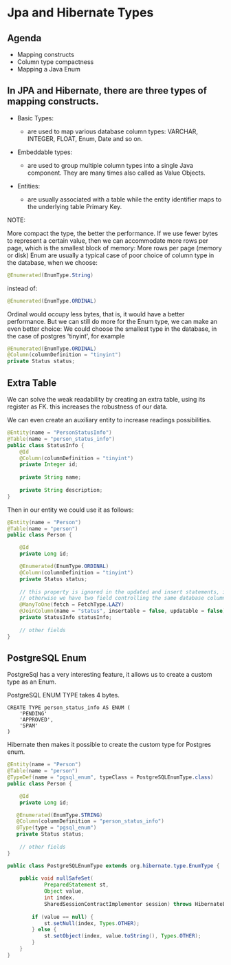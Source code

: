 # Jpa and Hibernate Types


## Agenda

 - Mapping constructs
 - Column type compactness
 - Mapping a Java Enum


## In JPA and Hibernate, there are three types of mapping constructs. 

* Basic Types: 
    - are used to map various database column types: VARCHAR, INTEGER, FLOAT, Enum, Date and so on.

* Embeddable types: 
    - are used to group multiple column types into a single Java component. They are many times also called as Value Objects.

* Entities: 
    - are usually associated with a table while the entity identifier maps to the underlying table Primary Key.


NOTE: 

More compact the type, the better the performance. 
If we use fewer bytes to represent a certain value, then we can accommodate more rows per page, which is the smallest block of memory:
More rows per page (memory or disk)
Enum are usually a typical case of poor choice of column type in the database, when we choose:

```java
@Enumerated(EnumType.String)
```

instead of:

```java
@Enumerated(EnumType.ORDINAL)
```

Ordinal would occupy less bytes, that is, it would have a better performance.
But we can still do more for the Enum type, we can make an even better choice:
We could choose the smallest type in the database, in the case of postgres 'tinyint', for example

```java
@Enumerated(EnumType.ORDINAL)
@Column(columnDefinition = "tinyint")
private Status status;
```

## Extra Table

We can solve the weak readability by creating an extra table, using its register as FK.
this increases the robustness of our data.

We can even create an auxiliary entity to increase readings possibilities.

```java
@Entity(name = "PersonStatusInfo") 
@Table(name = "person_status_info") 
public class StatusInfo {
    @Id
    @Column(columnDefinition = "tinyint") 
    private Integer id;
    
    private String name; 
    
    private String description;
}
```


Then in our entity we could use it as follows:

```java
@Entity(name = "Person") 
@Table(name = "person") 
public class Person {

    @Id
    private Long id;

    @Enumerated(EnumType.ORDINAL) 
    @Column(columnDefinition = "tinyint") 
    private Status status;
    
    // this property is ignored in the updated and insert statements, it is a read only field, 
    // otherwise we have two field controlling the same database column 
    @ManyToOne(fetch = FetchType.LAZY)
    @JoinColumn(name = "status", insertable = false, updatable = false) 
    private StatusInfo statusInfo;
    
    // other fields
}
```


## PostgreSQL Enum

PostgreSql has a very interesting feature, it allows us to create a custom type as an Enum.

PostgreSQL ENUM TYPE takes 4 bytes.

```postgresql
CREATE TYPE person_status_info AS ENUM (
    'PENDING'
    'APPROVED',
    'SPAM'
)

```

Hibernate then makes it possible to create the custom type for Postgres enum.

```java
@Entity(name = "Person") 
@Table(name = "person")
@TypeDef(name = "pgsql_enum", typeClass = PostgreSQLEnumType.class)
public class Person {

    @Id
    private Long id;

   @Enumerated(EnumType.STRING) 
   @Column(columnDefinition = "person_status_info") 
   @Type(type = "pgsql_enum")
   private Status status;
    
    // other fields
}

```


```java
public class PostgreSQLEnumType extends org.hibernate.type.EnumType {
    
    public void nullSafeSet( 
            PreparedStatement st,
            Object value,
            int index, 
            SharedSessionContractImplementor session) throws HibernateException, SQLException {
        
        if (value == null) { 
            st.setNull(index, Types.OTHER);
        } else {
            st.setObject(index, value.toString(), Types.OTHER);
        } 
    }
}

```